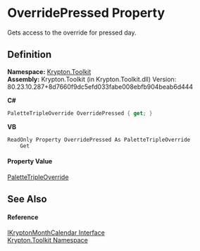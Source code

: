 # OverridePressed Property


Gets access to the override for pressed day.



## Definition
**Namespace:** <a href="79d2eac2-21f4-54ff-7552-b20c33c30600.md">Krypton.Toolkit</a>  
**Assembly:** Krypton.Toolkit (in Krypton.Toolkit.dll) Version: 80.23.10.287+8d7660f9dc5efd033fabe008ebfb904beab6d444

**C#**
``` C#
PaletteTripleOverride OverridePressed { get; }
```
**VB**
``` VB
ReadOnly Property OverridePressed As PaletteTripleOverride
	Get
```



#### Property Value
<a href="581cb2f8-43fa-e480-0682-04a543909da2.md">PaletteTripleOverride</a>

## See Also


#### Reference
<a href="76762a95-d1ba-38cb-4ff7-0417ba2e1bcc.md">IKryptonMonthCalendar Interface</a>  
<a href="79d2eac2-21f4-54ff-7552-b20c33c30600.md">Krypton.Toolkit Namespace</a>  
